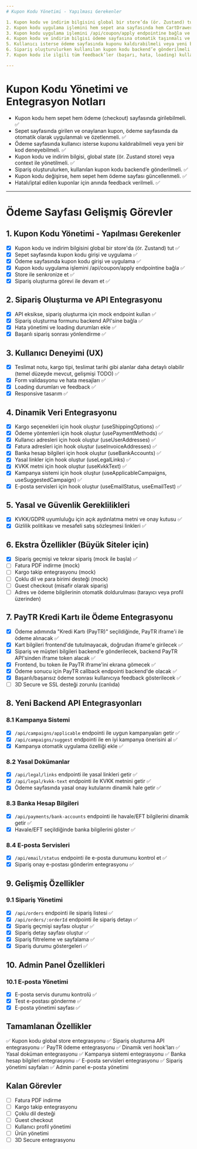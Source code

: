 ```yaml
---
# Kupon Kodu Yönetimi - Yapılması Gerekenler

1. Kupon kodu ve indirim bilgisini global bir store’da (ör. Zustand) tut. ✅
2. Kupon kodu uygulama işlemini hem sepet ana sayfasında hem CartDrawer’da aynı şekilde (API’ye bağlı) yap. ✅
3. Kupon kodu uygulama işlemini /api/coupon/apply endpointine bağla ve store ile senkronize et. ✅
4. Kupon kodu ve indirim bilgisi ödeme sayfasına otomatik taşınmalı ve özetlenmeli. ✅
5. Kullanıcı isterse ödeme sayfasında kuponu kaldırabilmeli veya yeni bir kod deneyebilmeli. ✅
6. Sipariş oluşturulurken kullanılan kupon kodu backend’e gönderilmeli. ✅
7. Kupon kodu ile ilgili tüm feedback’ler (başarı, hata, loading) kullanıcıya gösterilmeli. ✅

---
```


# Kupon Kodu Yönetimi ve Entegrasyon Notları

- Kupon kodu hem sepet hem ödeme (checkout) sayfasında girilebilmeli. ✅
- Sepet sayfasında girilen ve onaylanan kupon, ödeme sayfasında da otomatik olarak uygulanmalı ve özetlenmeli. ✅
- Ödeme sayfasında kullanıcı isterse kuponu kaldırabilmeli veya yeni bir kod deneyebilmeli. ✅
- Kupon kodu ve indirim bilgisi, global state (ör. Zustand store) veya context ile yönetilmeli. ✅
- Sipariş oluşturulurken, kullanılan kupon kodu backend’e gönderilmeli. ✅
- Kupon kodu değişirse, hem sepet hem ödeme sayfası güncellenmeli. ✅
- Hatalı/iptal edilen kuponlar için anında feedback verilmeli. ✅

---

# Ödeme Sayfası Gelişmiş Görevler

## 1. Kupon Kodu Yönetimi - Yapılması Gerekenler
- [x] Kupon kodu ve indirim bilgisini global bir store'da (ör. Zustand) tut ✅
- [x] Sepet sayfasında kupon kodu girişi ve uygulama ✅
- [x] Ödeme sayfasında kupon kodu girişi ve uygulama ✅
- [x] Kupon kodu uygulama işlemini /api/coupon/apply endpointine bağla ✅
- [x] Store ile senkronize et ✅
- [x] Sipariş oluşturma görevi ile devam et ✅

## 2. Sipariş Oluşturma ve API Entegrasyonu
- [x] API eksikse, sipariş oluşturma için mock endpoint kullan ✅
- [x] Sipariş oluşturma formunu backend API'sine bağla ✅
- [x] Hata yönetimi ve loading durumları ekle ✅
- [x] Başarılı sipariş sonrası yönlendirme ✅

## 3. Kullanıcı Deneyimi (UX)
- [x] Teslimat notu, kargo tipi, teslimat tarihi gibi alanlar daha detaylı olabilir (temel düzeyde mevcut, gelişmişi TODO) ✅
- [x] Form validasyonu ve hata mesajları ✅
- [x] Loading durumları ve feedback ✅
- [x] Responsive tasarım ✅

## 4. Dinamik Veri Entegrasyonu
- [x] Kargo seçenekleri için hook oluştur (useShippingOptions) ✅
- [x] Ödeme yöntemleri için hook oluştur (usePaymentMethods) ✅
- [x] Kullanıcı adresleri için hook oluştur (useUserAddresses) ✅
- [x] Fatura adresleri için hook oluştur (useInvoiceAddresses) ✅
- [x] Banka hesap bilgileri için hook oluştur (useBankAccounts) ✅
- [x] Yasal linkler için hook oluştur (useLegalLinks) ✅
- [x] KVKK metni için hook oluştur (useKvkkText) ✅
- [x] Kampanya sistemi için hook oluştur (useApplicableCampaigns, useSuggestedCampaign) ✅
- [x] E-posta servisleri için hook oluştur (useEmailStatus, useEmailTest) ✅

## 5. Yasal ve Güvenlik Gereklilikleri
- [x] KVKK/GDPR uyumluluğu için açık aydınlatma metni ve onay kutusu ✅
- [x] Gizlilik politikası ve mesafeli satış sözleşmesi linkleri ✅

## 6. Ekstra Özellikler (Büyük Siteler için)
- [x] Sipariş geçmişi ve tekrar sipariş (mock ile başla) ✅
- [ ] Fatura PDF indirme (mock)
- [ ] Kargo takip entegrasyonu (mock)
- [ ] Çoklu dil ve para birimi desteği (mock)
- [ ] Guest checkout (misafir olarak sipariş)
- [ ] Adres ve ödeme bilgilerinin otomatik doldurulması (tarayıcı veya profil üzerinden)

## 7. PayTR Kredi Kartı ile Ödeme Entegrasyonu
- [x] Ödeme adımında "Kredi Kartı (PayTR)" seçildiğinde, PayTR iframe'i ile ödeme alınacak ✅
- [x] Kart bilgileri frontend'de tutulmayacak, doğrudan iframe'e girilecek ✅
- [x] Sipariş ve müşteri bilgileri backend'e gönderilecek, backend PayTR API'sinden iframe token alacak ✅
- [x] Frontend, bu token ile PayTR iframe'ini ekrana gömecek ✅
- [x] Ödeme sonucu için PayTR callback endpointi backend'de olacak ✅
- [x] Başarılı/başarısız ödeme sonrası kullanıcıya feedback gösterilecek ✅
- [ ] 3D Secure ve SSL desteği zorunlu (canlıda)

## 8. Yeni Backend API Entegrasyonları
### 8.1 Kampanya Sistemi
- [x] `/api/campaigns/applicable` endpointi ile uygun kampanyaları getir ✅
- [x] `/api/campaigns/suggest` endpointi ile en iyi kampanya önerisini al ✅
- [x] Kampanya otomatik uygulama özelliği ekle ✅

### 8.2 Yasal Dokümanlar
- [x] `/api/legal/links` endpointi ile yasal linkleri getir ✅
- [x] `/api/legal/kvkk-text` endpointi ile KVKK metnini getir ✅
- [x] Ödeme sayfasında yasal onay kutularını dinamik hale getir ✅

### 8.3 Banka Hesap Bilgileri
- [x] `/api/payments/bank-accounts` endpointi ile havale/EFT bilgilerini dinamik getir ✅
- [x] Havale/EFT seçildiğinde banka bilgilerini göster ✅

### 8.4 E-posta Servisleri
- [x] `/api/email/status` endpointi ile e-posta durumunu kontrol et ✅
- [x] Sipariş onay e-postası gönderim entegrasyonu ✅

## 9. Gelişmiş Özellikler
### 9.1 Sipariş Yönetimi
- [x] `/api/orders` endpointi ile sipariş listesi ✅
- [x] `/api/orders/:orderId` endpointi ile sipariş detayı ✅
- [x] Sipariş geçmişi sayfası oluştur ✅
- [x] Sipariş detay sayfası oluştur ✅
- [x] Sipariş filtreleme ve sayfalama ✅
- [x] Sipariş durumu göstergeleri ✅

## 10. Admin Panel Özellikleri
### 10.1 E-posta Yönetimi
- [x] E-posta servis durumu kontrolü ✅
- [x] Test e-postası gönderme ✅
- [x] E-posta yönetimi sayfası ✅

## Tamamlanan Özellikler
✅ Kupon kodu global store entegrasyonu
✅ Sipariş oluşturma API entegrasyonu
✅ PayTR ödeme entegrasyonu
✅ Dinamik veri hook'ları
✅ Yasal doküman entegrasyonu
✅ Kampanya sistemi entegrasyonu
✅ Banka hesap bilgileri entegrasyonu
✅ E-posta servisleri entegrasyonu
✅ Sipariş yönetimi sayfaları
✅ Admin panel e-posta yönetimi

## Kalan Görevler
- [ ] Fatura PDF indirme
- [ ] Kargo takip entegrasyonu
- [ ] Çoklu dil desteği
- [ ] Guest checkout
- [ ] Kullanıcı profil yönetimi
- [ ] Ürün yönetimi
- [ ] 3D Secure entegrasyonu 